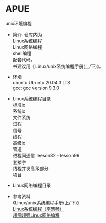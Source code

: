 # APUE
unix环境编程

- 简介. 
仓库内为  
Linux系统编程  
Linux网络编程  
shell编程  
配套代码。  
书建议用《Linux/unix系统编程手册(上/下)》。

- 环境  
ubuntu:Ubuntu 20.04.3 LTS  
gcc: gcc version 9.3.0

- Linux系统编程目录  
标准io  
系统io  
文件系统  
进程  
信号  
线程  
高级io  
管道  
进程间通信  leeson82 - lesson99  
套接字  
线程并发高级部分  
项目

- Linux网络编程目录  


- 参考资料  
《Linux/unix系统编程手册(上/下)》.  
[Linux系统编程（李慧琴）](https://www.bilibili.com/video/BV1yJ411S7r6?p=75&spm_id_from=pageDriver)  
[超细超强Linux网络编程](https://www.bilibili.com/video/BV12i4y147et?from=search&seid=2535881843167931710&spm_id_from=333.337.0.0) 
